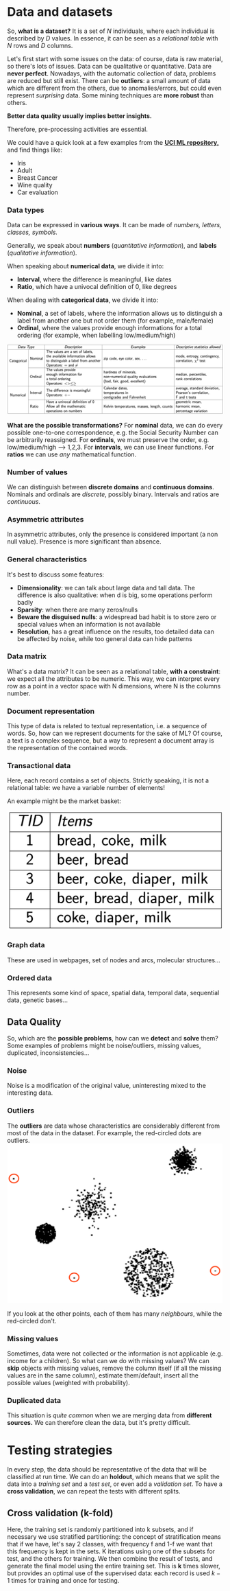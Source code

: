 # Data and datasets

So, **what is a dataset?** It is a set of $N$ individuals, where each individual is described by $D$ values. In essence, it can be seen as a *relational table* with $N$ rows and $D$ columns. 

Let's first start with some issues on the data: of course, data is raw material, so there's lots of issues. Data can be qualitative or quantitative. Data are **never perfect**. Nowadays, with the automatic collection of data, problems are reduced but still exist. There can be **outliers**: a small amount of data which are different from the others, due to anomalies/errors, but could even represent *surprising* data. Some mining techniques are **more robust** than others.

**Better data quality usually implies better insights.**

Therefore, pre-processing activities are essential.

We could have a quick look at a few examples from the [**UCI ML repository,**](https://archive.ics.uci.edu/ml/index.php) and find things like:

- Iris
- Adult
- Breast Cancer
- Wine quality
- Car evaluation

### Data types

Data can be expressed in **various ways**. It can be made of *numbers, letters, classes, symbols.*

Generally, we speak about **numbers** (*quantitative information*), and **labels** (*qualitative information*).

When speaking about **numerical data**, we divide it into:

- **Interval**, where the difference is meaningful, like dates
- **Ratio**, which have a univocal definition of 0, like degrees

When dealing with **categorical data**, we divide it into:

- **Nominal**, a set of labels, where the information allows us to distinguish a label from another one but not order them (for example, male/female)
- **Ordinal**, where the values provide enough informations for a total ordering (for example, when labelling low/medium/high)

![Data types](res/data-types.png)

**What are the possible transformations?** For **nominal** data, we can do every possible one-to-one correspondence, e.g. the Social Security Number can be arbitrarily reassigned. For **ordinals**, we must preserve the order, e.g. low/medium/high --> 1,2,3. For **intervals**, we can use linear functions. For **ratios** we can use *any* mathematical function.

### Number of values

We can distinguish between **discrete domains** and **continuous domains**. Nominals and ordinals are *discrete*, possibly binary. Intervals and ratios are *continuous*. 

### Asymmetric attributes

In asymmetric attributes, only the presence is considered important (a non null value). Presence is more significant than absence. 

### General characteristics

It's best to discuss some features:

- **Dimensionality**: we can talk about large data and tall data. The difference is also qualitative: when d is big, some operations perform badly
- **Sparsity**: when there are many zeros/nulls
- **Beware the disguised nulls**: a widespread bad habit is to store zero or special values when an information is not available
- **Resolution**, has a great influence on the results, too detailed data can be affected by noise, while too general data can hide patterns

### Data matrix

What's a data matrix? It can be seen as a relational table, **with a constraint**: we expect all the attributes to be numeric. This way, we can interpret every row as a point in a vector space with N dimensions, where N is the columns number. 

### Document representation

This type of data is related to textual representation, i.e. a sequence of words. So, how can we represent documents for the sake of ML? Of course, a text is a complex sequence, but a way to represent a document array is the representation of the contained words. 

### Transactional data

Here, each record contains a set of objects. Strictly speaking, it is not a relational table: we have a variable number of elements!

An example might be the market basket:

![Transactional data](./res/transactional.png)

### Graph data

These are used in webpages, set of nodes and arcs, molecular structures...

### Ordered data

This represents some kind of space, spatial data, temporal data, sequential data, genetic bases...

## Data Quality

So, which are the **possible problems**, how can we **detect** and **solve** them? Some examples of problems might be noise/outliers, missing values, duplicated, inconsistencies...

### Noise

Noise is a modification of the original value, uninteresting mixed to the interesting data.

### Outliers

The **outliers** are data whose characteristics are considerably different from most of the data in the dataset. For example, the red-circled dots are outliers.![Outliers](./res/outliers.png)

If you look at the other points, each of them has many *neighbours*, while the red-circled don't.

### Missing values

Sometimes, data were not collected or the information is not applicable (e.g. income for a children). So what can we do with missing values? We can **skip** objects with missing values, remove the column itself (if all the missing values are in the same column), estimate them/default, insert all the possible values (weighted with probability).

### Duplicated data

This situation is *quite common* when we are merging data from **different sources.** We can therefore clean the data, but it's pretty difficult.

# Testing strategies

In every step, the data should be representative of the data that will be classified at run time. We can do an **holdout**, which means that we split the data into a *training set* and a *test set*, or even add a *validation set*. To have a **cross validation**, we can repeat the tests with different splits. 

## Cross validation (k-fold)

Here, the training set is randomly partitioned into k​ subsets, and if necessary we use stratified partitioning: the concept of stratification means that if we have, let's say 2 classes, with frequency f and 1-f we want that this frequency is kept in the sets. K iterations using one of the subsets for test, and the others for training. We then combine the result of tests, and generate the final model using the entire training set. This is **k** times slower, but provides an optimal use of the supervised data: each record is used $k-1$ times for training and once for testing.